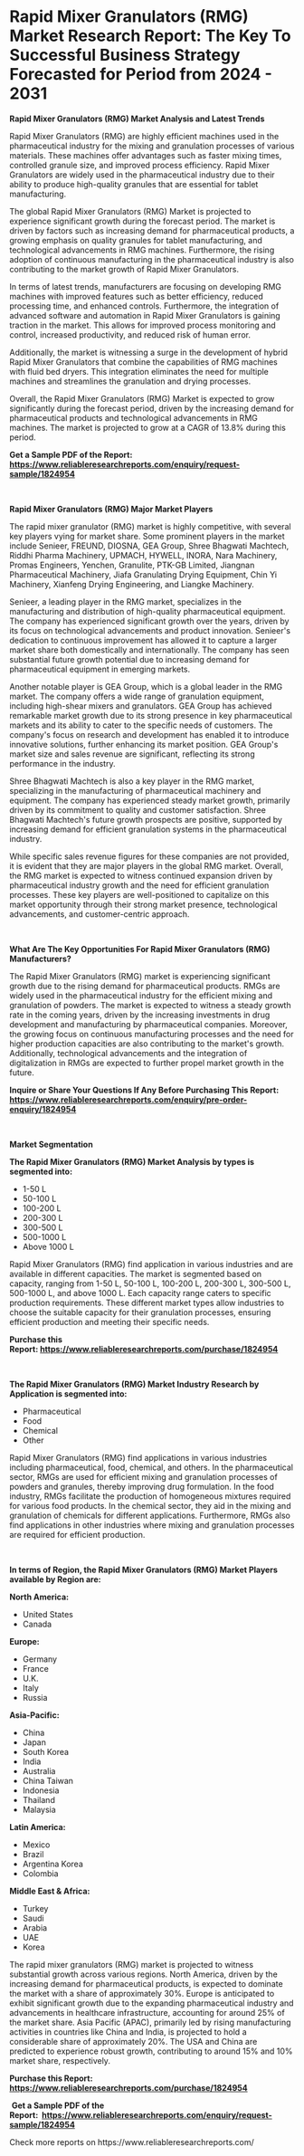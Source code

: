 <p><h1>Rapid Mixer Granulators (RMG) Market Research Report: The Key To Successful Business Strategy Forecasted for Period from 2024 - 2031</h1></p><p><strong>Rapid Mixer Granulators (RMG) Market Analysis and Latest Trends</strong></p>
<p><p>Rapid Mixer Granulators (RMG) are highly efficient machines used in the pharmaceutical industry for the mixing and granulation processes of various materials. These machines offer advantages such as faster mixing times, controlled granule size, and improved process efficiency. Rapid Mixer Granulators are widely used in the pharmaceutical industry due to their ability to produce high-quality granules that are essential for tablet manufacturing.</p><p>The global Rapid Mixer Granulators (RMG) Market is projected to experience significant growth during the forecast period. The market is driven by factors such as increasing demand for pharmaceutical products, a growing emphasis on quality granules for tablet manufacturing, and technological advancements in RMG machines. Furthermore, the rising adoption of continuous manufacturing in the pharmaceutical industry is also contributing to the market growth of Rapid Mixer Granulators.</p><p>In terms of latest trends, manufacturers are focusing on developing RMG machines with improved features such as better efficiency, reduced processing time, and enhanced controls. Furthermore, the integration of advanced software and automation in Rapid Mixer Granulators is gaining traction in the market. This allows for improved process monitoring and control, increased productivity, and reduced risk of human error.</p><p>Additionally, the market is witnessing a surge in the development of hybrid Rapid Mixer Granulators that combine the capabilities of RMG machines with fluid bed dryers. This integration eliminates the need for multiple machines and streamlines the granulation and drying processes.</p><p>Overall, the Rapid Mixer Granulators (RMG) Market is expected to grow significantly during the forecast period, driven by the increasing demand for pharmaceutical products and technological advancements in RMG machines. The market is projected to grow at a CAGR of 13.8% during this period.</p></p>
<p><strong>Get a Sample PDF of the Report:&nbsp; <a href="https://www.reliableresearchreports.com/enquiry/request-sample/1824954">https://www.reliableresearchreports.com/enquiry/request-sample/1824954</a></strong></p>
<p>&nbsp;</p>
<p><strong>Rapid Mixer Granulators (RMG) Major Market Players</strong></p>
<p><p>The rapid mixer granulator (RMG) market is highly competitive, with several key players vying for market share. Some prominent players in the market include Senieer, FREUND, DIOSNA, GEA Group, Shree Bhagwati Machtech, Riddhi Pharma Machinery, UPMACH, HYWELL, INORA, Nara Machinery, Promas Engineers, Yenchen, Granulite, PTK-GB Limited, Jiangnan Pharmaceutical Machinery, Jiafa Granulating Drying Equipment, Chin Yi Machinery, Xianfeng Drying Engineering, and Liangke Machinery.</p><p>Senieer, a leading player in the RMG market, specializes in the manufacturing and distribution of high-quality pharmaceutical equipment. The company has experienced significant growth over the years, driven by its focus on technological advancements and product innovation. Senieer's dedication to continuous improvement has allowed it to capture a larger market share both domestically and internationally. The company has seen substantial future growth potential due to increasing demand for pharmaceutical equipment in emerging markets.</p><p>Another notable player is GEA Group, which is a global leader in the RMG market. The company offers a wide range of granulation equipment, including high-shear mixers and granulators. GEA Group has achieved remarkable market growth due to its strong presence in key pharmaceutical markets and its ability to cater to the specific needs of customers. The company's focus on research and development has enabled it to introduce innovative solutions, further enhancing its market position. GEA Group's market size and sales revenue are significant, reflecting its strong performance in the industry.</p><p>Shree Bhagwati Machtech is also a key player in the RMG market, specializing in the manufacturing of pharmaceutical machinery and equipment. The company has experienced steady market growth, primarily driven by its commitment to quality and customer satisfaction. Shree Bhagwati Machtech's future growth prospects are positive, supported by increasing demand for efficient granulation systems in the pharmaceutical industry.</p><p>While specific sales revenue figures for these companies are not provided, it is evident that they are major players in the global RMG market. Overall, the RMG market is expected to witness continued expansion driven by pharmaceutical industry growth and the need for efficient granulation processes. These key players are well-positioned to capitalize on this market opportunity through their strong market presence, technological advancements, and customer-centric approach.</p></p>
<p>&nbsp;</p>
<p><strong>What Are The Key Opportunities For Rapid Mixer Granulators (RMG) Manufacturers?</strong></p>
<p><p>The Rapid Mixer Granulators (RMG) market is experiencing significant growth due to the rising demand for pharmaceutical products. RMGs are widely used in the pharmaceutical industry for the efficient mixing and granulation of powders. The market is expected to witness a steady growth rate in the coming years, driven by the increasing investments in drug development and manufacturing by pharmaceutical companies. Moreover, the growing focus on continuous manufacturing processes and the need for higher production capacities are also contributing to the market's growth. Additionally, technological advancements and the integration of digitalization in RMGs are expected to further propel market growth in the future.</p></p>
<p><strong>Inquire or Share Your Questions If Any Before Purchasing This Report: <a href="https://www.reliableresearchreports.com/enquiry/pre-order-enquiry/1824954">https://www.reliableresearchreports.com/enquiry/pre-order-enquiry/1824954</a></strong></p>
<p>&nbsp;</p>
<p><strong>Market Segmentation</strong></p>
<p><strong>The Rapid Mixer Granulators (RMG) Market Analysis by types is segmented into:</strong></p>
<p><ul><li>1-50 L</li><li>50-100 L</li><li>100-200 L</li><li>200-300 L</li><li>300-500 L</li><li>500-1000 L</li><li>Above 1000 L</li></ul></p>
<p><p>Rapid Mixer Granulators (RMG) find application in various industries and are available in different capacities. The market is segmented based on capacity, ranging from 1-50 L, 50-100 L, 100-200 L, 200-300 L, 300-500 L, 500-1000 L, and above 1000 L. Each capacity range caters to specific production requirements. These different market types allow industries to choose the suitable capacity for their granulation processes, ensuring efficient production and meeting their specific needs.</p></p>
<p><strong>Purchase this Report:&nbsp;<a href="https://www.reliableresearchreports.com/purchase/1824954">https://www.reliableresearchreports.com/purchase/1824954</a></strong></p>
<p>&nbsp;</p>
<p><strong>The Rapid Mixer Granulators (RMG) Market Industry Research by Application is segmented into:</strong></p>
<p><ul><li>Pharmaceutical</li><li>Food</li><li>Chemical</li><li>Other</li></ul></p>
<p><p>Rapid Mixer Granulators (RMG) find applications in various industries including pharmaceutical, food, chemical, and others. In the pharmaceutical sector, RMGs are used for efficient mixing and granulation processes of powders and granules, thereby improving drug formulation. In the food industry, RMGs facilitate the production of homogeneous mixtures required for various food products. In the chemical sector, they aid in the mixing and granulation of chemicals for different applications. Furthermore, RMGs also find applications in other industries where mixing and granulation processes are required for efficient production.</p></p>
<p>&nbsp;</p>
<p><strong>In terms of Region, the Rapid Mixer Granulators (RMG) Market Players available by Region are:</strong></p>
<p>
    <p> <strong> North America: </strong>
        <ul>
            <li>United States</li>
            <li>Canada</li>
        </ul>
        </p> 
    <p> <strong> Europe: </strong>
        <ul>
            <li>Germany</li>
            <li>France</li>
            <li>U.K.</li>
            <li>Italy</li>
            <li>Russia</li>
        </ul>
        </p> 
    <p> <strong> Asia-Pacific: </strong>
        <ul>
            <li>China</li>
            <li>Japan</li>
            <li>South Korea</li>
            <li>India</li>
            <li>Australia</li>
            <li>China Taiwan</li>
            <li>Indonesia</li>
            <li>Thailand</li>
            <li>Malaysia</li>
        </ul>
        </p> 
    <p> <strong> Latin America: </strong>
        <ul>
            <li>Mexico</li>
            <li>Brazil</li>
            <li>Argentina Korea</li>
            <li>Colombia</li>
        </ul>
        </p> 
    <p> <strong> Middle East & Africa: </strong>
        <ul>
            <li>Turkey</li>
            <li>Saudi</li>
            <li>Arabia</li>
            <li>UAE</li>
            <li>Korea</li>
        </ul>
    </p>
    </p>
<p><p>The rapid mixer granulators (RMG) market is projected to witness substantial growth across various regions. North America, driven by the increasing demand for pharmaceutical products, is expected to dominate the market with a share of approximately 30%. Europe is anticipated to exhibit significant growth due to the expanding pharmaceutical industry and advancements in healthcare infrastructure, accounting for around 25% of the market share. Asia Pacific (APAC), primarily led by rising manufacturing activities in countries like China and India, is projected to hold a considerable share of approximately 20%. The USA and China are predicted to experience robust growth, contributing to around 15% and 10% market share, respectively.</p></p>
<p><strong>Purchase this Report: <a href="https://www.reliableresearchreports.com/purchase/1824954">https://www.reliableresearchreports.com/purchase/1824954</a></strong></p>
<p>&nbsp;<strong>Get a Sample PDF of the Report:&nbsp;&nbsp;<a href="https://www.reliableresearchreports.com/enquiry/request-sample/1824954">https://www.reliableresearchreports.com/enquiry/request-sample/1824954</a></strong></p>
<p><strong></strong></p>
<p>Check more reports on https://www.reliableresearchreports.com/</p>